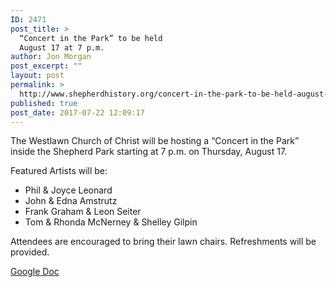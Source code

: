 ```yaml
---
ID: 2471
post_title: >
  “Concert in the Park” to be held
  August 17 at 7 p.m.
author: Jon Morgan
post_excerpt: ""
layout: post
permalink: >
  http://www.shepherdhistory.org/concert-in-the-park-to-be-held-august-17-at-7-p-m/
published: true
post_date: 2017-07-22 12:09:17
---
```

The Westlawn Church of Christ will be hosting a “Concert in the Park” inside the Shepherd Park starting at 7 p.m. on Thursday, August 17.

Featured Artists will be:
<ul>
 	<li>Phil &amp; Joyce Leonard</li>
 	<li>John &amp; Edna Amstrutz</li>
 	<li>Frank Graham &amp; Leon Seiter</li>
 	<li>Tom &amp; Rhonda McNerney &amp; Shelley Gilpin</li>
</ul>
Attendees are encouraged to bring their lawn chairs. Refreshments will be provided.

<a href="https://docs.google.com/document/d/1qoSHUCV1MKiJaC5_GsxrmnlhIqwllHrH2xbph8o-5O8/edit?usp=sharing">Google Doc</a>
